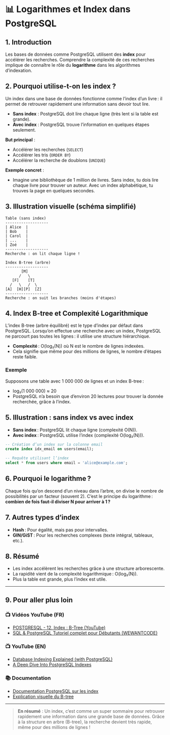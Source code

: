 # 📊 Logarithmes et Index dans PostgreSQL

## 1. Introduction
Les bases de données comme PostgreSQL utilisent des **index** pour accélérer les recherches. Comprendre la complexité de ces recherches implique de connaître le rôle du **logarithme** dans les algorithmes d’indexation.

## 2. Pourquoi utilise-t-on les index ?
Un index dans une base de données fonctionne comme l’index d’un livre : il permet de retrouver rapidement une information sans devoir tout lire.

- **Sans index** : PostgreSQL doit lire chaque ligne (très lent si la table est grande).
- **Avec index** : PostgreSQL trouve l’information en quelques étapes seulement.

**But principal** :
- Accélérer les recherches (`SELECT`)
- Accélérer les tris (`ORDER BY`)
- Accélérer la recherche de doublons (`UNIQUE`)

**Exemple concret** :
- Imagine une bibliothèque de 1 million de livres. Sans index, tu dois lire chaque livre pour trouver un auteur. Avec un index alphabétique, tu trouves la page en quelques secondes.

## 3. Illustration visuelle (schéma simplifié)

```
Table (sans index)
-------------------
| Alice  |
| Bob    |
| Carol  |
| ...    |
| Zoé    |
-------------------
Recherche : on lit chaque ligne !

Index B-tree (arbre)
-------------------
       [M]
      /   \
   [F]    [T]
  /   \   /  \
[A]  [H][P]  [Z]
-------------------
Recherche : on suit les branches (moins d'étapes)
```

## 4. Index B-tree et Complexité Logarithmique
L’index B-tree (arbre équilibré) est le type d’index par défaut dans PostgreSQL. Lorsqu’on effectue une recherche avec un index, PostgreSQL ne parcourt pas toutes les lignes : il utilise une structure hiérarchique.

- **Complexité** : O(log₂(N)) où N est le nombre de lignes indexées.
- Cela signifie que même pour des millions de lignes, le nombre d’étapes reste faible.

### Exemple
Supposons une table avec 1 000 000 de lignes et un index B-tree :
- log₂(1 000 000) ≈ 20
- PostgreSQL n’a besoin que d’environ 20 lectures pour trouver la donnée recherchée, grâce à l’index.

## 5. Illustration : sans index vs avec index
- **Sans index** : PostgreSQL lit chaque ligne (complexité O(N)).
- **Avec index** : PostgreSQL utilise l’index (complexité O(log₂(N))).

```sql
-- Création d’un index sur la colonne email
create index idx_email on users(email);

-- Requête utilisant l’index
select * from users where email = 'alice@example.com';
```

## 6. Pourquoi le logarithme ?
Chaque fois qu’on descend d’un niveau dans l’arbre, on divise le nombre de possibilités par un facteur (souvent 2). C’est le principe du logarithme : **combien de fois faut-il diviser N pour arriver à 1 ?**

## 7. Autres types d’index
- **Hash** : Pour égalité, mais pas pour intervalles.
- **GIN/GiST** : Pour les recherches complexes (texte intégral, tableaux, etc.).

## 8. Résumé
- Les index accélèrent les recherches grâce à une structure arborescente.
- La rapidité vient de la complexité logarithmique : O(log₂(N)).
- Plus la table est grande, plus l’index est utile.

---

## 9. Pour aller plus loin

### 📺 Vidéos YouTube (FR)
- [POSTGRESQL - 12. Index : B-Tree (YouTube)](https://www.youtube.com/watch?v=r3uRy1xsIrs)
- [SQL & PostgreSQL Tutoriel complet pour Débutants (WEWANTCODE)](https://www.youtube.com/watch?v=4M5P7HTVjjQ)

### 📺 YouTube (EN)
- [Database Indexing Explained (with PostgreSQL)](https://www.youtube.com/watch?v=-qNSXK7s7_w)
- [A Deep Dive Into PostgreSQL Indexes](https://www.youtube.com/watch?v=pfbohxaZOSI)

### 📚 Documentation
- [Documentation PostgreSQL sur les index](https://www.postgresql.org/docs/current/indexes.html)
- [Explication visuelle du B-tree](https://en.wikipedia.org/wiki/B-tree)

---

> **En résumé** : Un index, c’est comme un super sommaire pour retrouver rapidement une information dans une grande base de données. Grâce à la structure en arbre (B-tree), la recherche devient très rapide, même pour des millions de lignes !